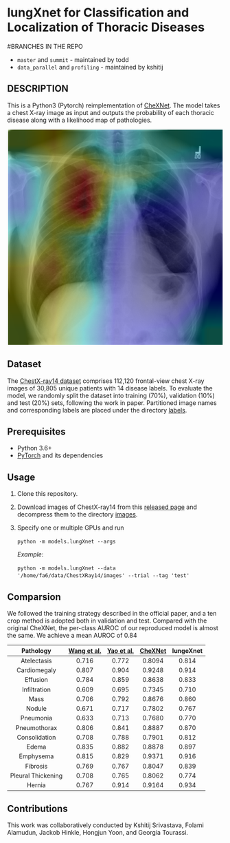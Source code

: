 # lungXnet for Classification and Localization of Thoracic Diseases


#BRANCHES IN THE REPO

- `master` and `summit` - maintained by todd
- `data_parallel` and `profiling` - maintained by kshitij


## DESCRIPTION
This is a Python3 (Pytorch) reimplementation of [CheXNet](https://stanfordmlgroup.github.io/projects/chexnet/). The model takes a chest X-ray image as input and outputs the probability of each thoracic disease along with a likelihood map of pathologies.

<div align=center><img width="500" height="500" src="./img/00008473_011-3.png"/></div>

## Dataset

The [ChestX-ray14 dataset](http://openaccess.thecvf.com/content_cvpr_2017/papers/Wang_ChestX-ray8_Hospital-Scale_Chest_CVPR_2017_paper.pdf) comprises 112,120 frontal-view chest X-ray images of 30,805 unique patients with 14 disease labels. To evaluate the model, we randomly split the dataset into training (70%), validation (10%) and test (20%) sets, following the work in paper. Partitioned image names and corresponding labels are placed under the directory [labels](./ChestX-ray14/labels).

## Prerequisites

- Python 3.6+
- [PyTorch](http://pytorch.org/) and its dependencies

## Usage

1. Clone this repository.

2. Download images of ChestX-ray14 from this [released page](https://nihcc.app.box.com/v/ChestXray-NIHCC) and decompress them to the directory [images](<'/mnt/data/ChestXRay14/images'>).

3. Specify one or multiple GPUs and run

   `python -m models.lungXnet --args`

   *Example*:

   `python -m models.lungXnet --data '/home/fa6/data/ChestXRay14/images' --trial --tag 'test'`


## Comparsion

We followed the training strategy described in the official paper, and a ten crop method is adopted both in validation and test. Compared with the original CheXNet, the per-class AUROC of our reproduced model is almost the same. We achieve a mean AUROC of 0.84

|     Pathology      | [Wang et al.](https://arxiv.org/abs/1705.02315) | [Yao et al.](https://arxiv.org/abs/1710.10501) | [CheXNet](https://arxiv.org/abs/1711.05225) | lungeXnet |
| :----------------: | :--------------------------------------: | :--------------------------------------: | :--------------------------------------: | :---------------------: |
|    Atelectasis     |                  0.716                   |                  0.772                   |                  0.8094                  |       0.814       |
|    Cardiomegaly    |                  0.807                   |                  0.904                   |                  0.9248                  |       0.914       |
|      Effusion      |                  0.784                   |                  0.859                   |                  0.8638                  |       0.833       |
|    Infiltration    |                  0.609                   |                  0.695                   |                  0.7345                  |       0.710       |
|        Mass        |                  0.706                   |                  0.792                   |                  0.8676                  |       0.860       |
|       Nodule       |                  0.671                   |                  0.717                   |                  0.7802                  |       0.767       |
|     Pneumonia      |                  0.633                   |                  0.713                   |                  0.7680                  |       0.770       |
|    Pneumothorax    |                  0.806                   |                  0.841                   |                  0.8887                  |       0.870       |
|   Consolidation    |                  0.708                   |                  0.788                   |                  0.7901                  |       0.812       |
|       Edema        |                  0.835                   |                  0.882                   |                  0.8878                  |       0.897       |
|     Emphysema      |                  0.815                   |                  0.829                   |                  0.9371                  |       0.916       |
|      Fibrosis      |                  0.769                   |                  0.767                   |                  0.8047                  |       0.839       |
| Pleural Thickening |                  0.708                   |                  0.765                   |                  0.8062                  |       0.774       |
|       Hernia       |                  0.767                   |                  0.914                   |                  0.9164                  |       0.934       |

## Contributions

This work was collaboratively conducted by Kshitij Srivastava, Folami Alamudun, Jackob Hinkle, Hongjun Yoon, and Georgia Tourassi.
